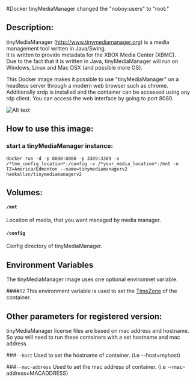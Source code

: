 #Docker tinyMediaManager 
changed the "noboy:users" to "root:"

## Description:
tinyMediaManager (http://www.tinymediamanager.org) is a media management tool written in Java/Swing.  
It is written to provide metadata for the XBOX Media Center (XBMC).  
Due to the fact that it is written in Java, tinyMediaManager will run on Windows, Linux and Mac OSX (and possible more OS).  
  
 
This Docker image makes it possible to use  "tinyMediaManager" on a headless server through a modern web browser such as chrome.
Additionally xrdp is installed and the container can be accessed using any rdp client. You can access the web interface by going to port 8080.
  
![Alt text](http://i.imgur.com/SnolAAr.jpg "")
  
## How to use this image:
  
### start a tinyMediaManager instance:
  
```
docker run -d -p 8080:8080 -p 3389:3389 -v /*tmm_config_location*:/config -v /*your_media_location*:/mnt -e TZ=America/Edmonton --name=tinymediamanagerv2 henkallsn/tinymediamanagerv2
```

## Volumes:

#### `/mnt`
Location of media, that you want managed by media manager.

#### `/config`
Config directory of tinyMediaManager.
  
## Environment Variables
  
The tinyMediaManager image uses one optional enviromnet variable.

####`TZ`
This environment variable is used to set the [TimeZone] of the container.

[TimeZone]: http://en.wikipedia.org/wiki/List_of_tz_database_time_zones
   
## Other parameters for registered version:
tinyMediaManager license files are based on mac address and hostname. So you will need to run these containers with a set hostname and mac address.

###`--host`
Used to set the hostname of container. (i.e --host=myhost)

###`--mac-address`
Used to set the mac address of container. (i.e --mac-address=MACADDRESS)
